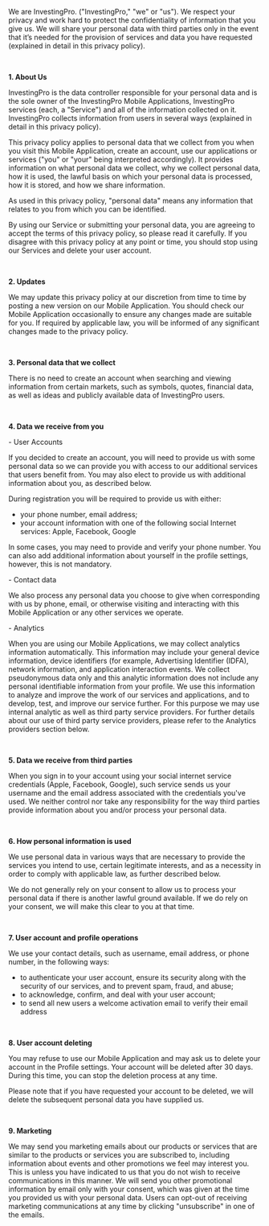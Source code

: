 <p>We are InvestingPro. (&quot;InvestingPro,&quot; &quot;we&quot; or &quot;us&quot;). We respect your privacy and work hard to protect the confidentiality of information that you give us. We will share your personal data with third parties only in the event that it&rsquo;s needed for the provision of services and data you have requested (explained in detail in this privacy policy).</p>  <p>&nbsp;</p>  <p><strong>1. About Us</strong></p>  <p>InvestingPro is the data controller responsible for your personal data and is the sole owner of the InvestingPro Mobile Applications, InvestingPro services (each, a &quot;Service&quot;) and all of the information collected on it. InvestingPro collects information from users in several ways (explained in detail in this privacy policy).</p>  <p>This privacy policy applies to personal data that we collect from you when you visit this Mobile Application, create an account, use our applications or services (&quot;you&quot; or &quot;your&quot; being interpreted accordingly). It provides information on what personal data we collect, why we collect personal data, how it is used, the lawful basis on which your personal data is processed, how it is stored, and how we share information.</p>  <p>As used in this privacy policy, &quot;personal data&quot; means any information that relates to you from which you can be identified.</p>  <p>By using our Service or submitting your personal data, you are agreeing to accept the terms of this privacy policy, so please read it carefully. If you disagree with this privacy policy at any point or time, you should stop using our Services and delete your user account.</p>  <p>&nbsp;</p>  <p><strong>2. Updates</strong></p>  <p>We may update this privacy policy at our discretion from time to time by posting a new version on our Mobile Application. You should check our Mobile Application occasionally to ensure any changes made are suitable for you. If required by applicable law, you will be informed of any significant changes made to the privacy policy.</p>  <p>&nbsp;</p>  <p><strong>3. Personal data that we collect</strong></p>  <p>There is no need to create an account when searching and viewing information from certain markets, such as symbols, quotes, financial data, as well as ideas and publicly available data of InvestingPro users.</p>  <p>&nbsp;</p>  <p><strong>4. Data we receive from you</strong></p>  <p>- User Accounts</p>  <p>If you decided to create an account, you will need to provide us with some personal data so we can provide you with access to our additional services that users benefit from. You may also elect to provide us with additional information about you, as described below.</p>  <p>During registration you will be required to provide us with either:</p>  <ul> 	<li>your phone number, email address;</li> 	<li>your account information with one of the following social Internet services: Apple, Facebook, Google</li> </ul>  <p>In some cases, you may need to provide and verify your phone number. You can also add additional information about yourself in the profile settings, however, this is not mandatory.</p>  <p>- Contact data</p>  <p>We also process any personal data you choose to give when corresponding with us by phone, email, or otherwise visiting and interacting with this Mobile Application or any other services we operate.</p>  <p>- Analytics</p>  <p>When you are using our Mobile Applications, we may collect analytics information automatically. This information may include your general device information, device identifiers (for example, Advertising Identifier (IDFA), network information, and application interaction events. We collect pseudonymous data only and this analytic information does not include any personal identifiable information from your profile. We use this information to analyze and improve the work of our services and applications, and to develop, test, and improve our service further. For this purpose we may use internal analytic as well as third party service providers. For further details about our use of third party service providers, please refer to the Analytics providers section below.</p>  <p>&nbsp;</p>  <p><strong>5. Data we receive from third parties</strong></p>  <p>When you sign in to your account using your social internet service credentials (Apple, Facebook, Google), such service sends us your username and the email address associated with the credentials you&#39;ve used. We neither control nor take any responsibility for the way third parties provide information about you and/or process your personal data.</p>  <p>&nbsp;</p>  <p><strong>6. How personal information is used</strong></p>  <p>We use personal data in various ways that are necessary to provide the services you intend to use, certain legitimate interests, and as a necessity in order to comply with applicable law, as further described below.</p>  <p>We do not generally rely on your consent to allow us to process your personal data if there is another lawful ground available. If we do rely on your consent, we will make this clear to you at that time.</p>  <p>&nbsp;</p>  <p><strong>7. User account and profile operations</strong></p>  <p>We use your contact details, such as username, email address, or phone number, in the following ways:</p>  <ul> 	<li>to authenticate your user account, ensure its security along with the security of our services, and to prevent spam, fraud, and abuse;</li> 	<li>to acknowledge, confirm, and deal with your user account;</li> 	<li>to send all new users a welcome activation email to verify their email address</li> </ul>  <p>&nbsp;</p>  <p><strong>8. User account deleting</strong></p>  <p>You may refuse to use our Mobile Application and may ask us to delete your account in the Profile settings. Your account will be deleted after 30 days. During this time, you can stop the deletion process at any time.</p>  <p>Please note that if you have requested your account to be deleted, we will delete the subsequent personal data you have supplied us.</p>  <p>&nbsp;</p>  <p><strong>9. Marketing</strong></p>  <p>We may send you marketing emails about our products or services that are similar to the products or services you are subscribed to, including information about events and other promotions we feel may interest you. This is unless you have indicated to us that you do not wish to receive communications in this manner. We will send you other promotional information by email only with your consent, which was given at the time you provided us with your personal data. Users can opt-out of receiving marketing communications at any time by clicking &quot;unsubscribe&quot; in one of the emails.</p>
